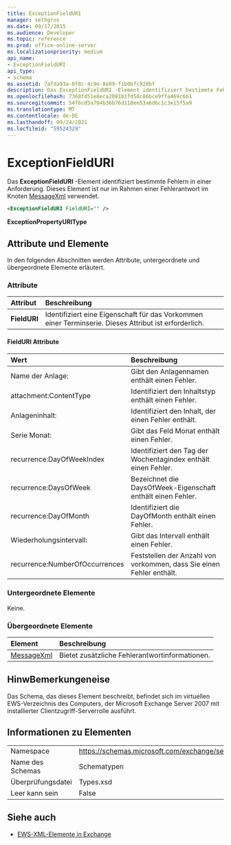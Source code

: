 ```yaml
---
title: ExceptionFieldURI
manager: sethgros
ms.date: 09/17/2015
ms.audience: Developer
ms.topic: reference
ms.prod: office-online-server
ms.localizationpriority: medium
api_name:
- ExceptionFieldURI
api_type:
- schema
ms.assetid: 7afda93a-0f8c-4c9e-8e09-f1b0bfc928bf
description: Das ExceptionFieldURI -Element identifiziert bestimmte Fehlern in einer Anforderung. Dieses Element ist nur im Rahmen einer Fehlerantwort im Knoten MessageXml verwendet.
ms.openlocfilehash: 7368fd51e8eca2081b1fd50c86bce9ffa469c6b1
ms.sourcegitcommit: 54f6cd5a704b36b76d110ee53a6d6c1c3e15f5a9
ms.translationtype: MT
ms.contentlocale: de-DE
ms.lasthandoff: 09/24/2021
ms.locfileid: "59524329"
---
```

# <a name="exceptionfielduri"></a>ExceptionFieldURI

Das **ExceptionFieldURI** -Element identifiziert bestimmte Fehlern in einer Anforderung. Dieses Element ist nur im Rahmen einer Fehlerantwort im Knoten [MessageXml](messagexml.md) verwendet. 
  
```xml
<ExceptionFieldURI FieldURI="" />
```

 **ExceptionPropertyURIType**
## <a name="attributes-and-elements"></a>Attribute und Elemente

In den folgenden Abschnitten werden Attribute, untergeordnete und übergeordnete Elemente erläutert.
  
### <a name="attributes"></a>Attribute

|**Attribut**|**Beschreibung**|
|:-----|:-----|
|**FieldURI** <br/> |Identifiziert eine Eigenschaft für das Vorkommen einer Terminserie. Dieses Attribut ist erforderlich.  <br/> |
   
#### <a name="fielduri-attribute"></a>FieldURI Attribute

|**Wert**|**Beschreibung**|
|:-----|:-----|
|Name der Anlage:  <br/> |Gibt den Anlagennamen enthält einen Fehler.  <br/> |
|attachment:ContentType  <br/> |Identifiziert den Inhaltstyp enthält einen Fehler.  <br/> |
|Anlageninhalt:  <br/> |Identifiziert den Inhalt, der einen Fehler enthält.  <br/> |
|Serie Monat:  <br/> |Gibt das Feld Monat enthält einen Fehler.  <br/> |
|recurrence:DayOfWeekIndex  <br/> |Identifiziert den Tag der Wochentagindex enthält einen Fehler.  <br/> |
|recurrence:DaysOfWeek  <br/> |Bezeichnet die DaysOfWeek-Eigenschaft enthält einen Fehler.  <br/> |
|recurrence:DayOfMonth  <br/> |Identifiziert die DayOfMonth enthält einen Fehler.  <br/> |
|Wiederholungsintervall:  <br/> |Gibt das Intervall enthält einen Fehler.  <br/> |
|recurrence:NumberOfOccurrences  <br/> |Feststellen der Anzahl von vorkommen, dass Sie einen Fehler enthält.  <br/> |
   
### <a name="child-elements"></a>Untergeordnete Elemente

Keine.
  
### <a name="parent-elements"></a>Übergeordnete Elemente

|**Element**|**Beschreibung**|
|:-----|:-----|
|[MessageXml](messagexml.md) <br/> |Bietet zusätzliche Fehlerantwortinformationen.  <br/> |
   
## <a name="remarks"></a>HinwBemerkungeneise

Das Schema, das dieses Element beschreibt, befindet sich im virtuellen EWS-Verzeichnis des Computers, der Microsoft Exchange Server 2007 mit installierter Clientzugriff-Serverrolle ausführt.
  
## <a name="element-information"></a>Informationen zu Elementen

|||
|:-----|:-----|
|Namespace  <br/> |https://schemas.microsoft.com/exchange/services/2006/types  <br/> |
|Name des Schemas  <br/> |Schematypen  <br/> |
|Überprüfungsdatei  <br/> |Types.xsd  <br/> |
|Leer kann sein  <br/> |False  <br/> |
   
## <a name="see-also"></a>Siehe auch



- [EWS-XML-Elemente in Exchange](ews-xml-elements-in-exchange.md)

